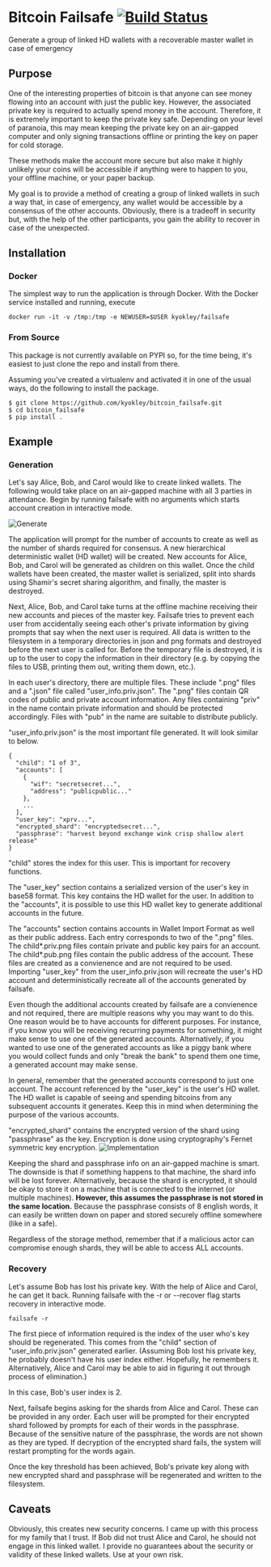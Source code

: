 # Bitcoin Failsafe [![Build Status](https://travis-ci.org/kyokley/bitcoin_failsafe.svg?branch=master)](https://travis-ci.org/kyokley/bitcoin_failsafe)
Generate a group of linked HD wallets with a recoverable master wallet in case of emergency

## Purpose
One of the interesting properties of bitcoin is that anyone can see money flowing into an account with just the public key. However, the associated private key is required to actually spend money in the account. Therefore, it is extremely important to keep the private key safe. Depending on your level of paranoia, this may mean keeping the private key on an air-gapped computer and only signing transactions offline or printing the key on paper for cold storage.

These methods make the account more secure but also make it highly unlikely your coins will be accessible if anything were to happen to you, your offline machine, or your paper backup.

My goal is to provide a method of creating a group of linked wallets in such a way that, in case of emergency, any wallet would be accessible by a consensus of the other accounts. Obviously, there is a tradeoff in security but, with the help of the other participants, you gain the ability to recover in case of the unexpected.

## Installation
### Docker
The simplest way to run the application is through Docker. With the Docker service installed and running, execute
```
docker run -it -v /tmp:/tmp -e NEWUSER=$USER kyokley/failsafe
```

### From Source
This package is not currently available on PYPI so, for the time being, it's easiest to just clone the repo and install from there.

Assuming you've created a virtualenv and activated it in one of the usual ways, do the following to install the package.

```
$ git clone https://github.com/kyokley/bitcoin_failsafe.git
$ cd bitcoin_failsafe
$ pip install .
```

## Example
### Generation
Let's say Alice, Bob, and Carol would like to create linked wallets. The following would take place on an air-gapped machine with all 3 parties in attendance. Begin by running failsafe with no arguments which starts account creation in interactive mode.

![Generate](/../screenshots/screenshots/generate.gif?raw=true)

The application will prompt for the number of accounts to create as well as the number of shards required for consensus. A new hierarchical deterministic wallet (HD wallet) will be created. New accounts for Alice, Bob, and Carol will be generated as children on this wallet. Once the child wallets have been created, the master wallet is serialized, split into shards using Shamir's secret sharing algorithm, and finally, the master is destroyed.

Next, Alice, Bob, and Carol take turns at the offline machine receiving their new accounts and pieces of the master key. Failsafe tries to prevent each user from accidentally seeing each other's private information by giving prompts that say when the next user is required. All data is written to the filesystem in a temporary directories in json and png formats and destroyed before the next user is called for. Before the temporary file is destroyed, it is up to the user to copy the information in their directory (e.g. by copying the files to USB, printing them out, writing them down, etc.).

In each user's directory, there are multiple files. These include ".png" files and a ".json" file called "user_info.priv.json". The ".png" files contain QR codes of public and private account information. Any files containing "priv" in the name contain private information and should be protected accordingly. Files with "pub" in the name are suitable to distribute publicly.

"user_info.priv.json" is the most important file generated. It will look similar to below.
```
{
  "child": "1 of 3",
  "accounts": [
    {
      "wif": "secretsecret...",
      "address": "publicpublic..."
    },
    ...
  ],
  "user_key": "xprv...",
  "encrypted_shard": "encryptedsecret...",
  "passphrase": "harvest beyond exchange wink crisp shallow alert release"
}
```

"child" stores the index for this user. This is important for recovery functions.

The "user_key" section contains a serialized version of the user's key in base58 format. This key contains the HD wallet for the user. In addition to the "accounts", it is possible to use this HD wallet key to generate additional accounts in the future.

The "accounts" section contains accounts in Wallet Import Format as well as their public address. Each entry corresponds to two of the ".png" files. The child*.priv.png files contain private and public key pairs for an account. The child*.pub.png files contain the public address of the account. These files are created as a convienence and are not required to be used. Importing "user_key" from the user_info.priv.json will recreate the user's HD account and deterministically recreate all of the accounts generated by failsafe.

Even though the additional accounts created by failsafe are a convienence and not required, there are multiple reasons why you may want to do this. One reason would be to have accounts for different purposes. For instance, if you know you will be receiving recurring payments for something, it might make sense to use one of the generated accounts. Alternatively, if you wanted to use one of the generated accounts as like a piggy bank where you would collect funds and only "break the bank" to spend them one time, a generated account may make sense.

In general, remember that the generated accounts correspond to just one account. The account referenced by the "user_key" is the user's HD wallet. The HD wallet is capable of seeing and spending bitcoins from any subsequent accounts it generates. Keep this in mind when determining the purpose of the various accounts.

"encrypted_shard" contains the encrypted version of the shard using "passphrase" as the key. Encryption is done using cryptography's Fernet symmetric key encryption. ![Implementation](https://cryptography.io/en/latest/fernet/#implementation)

Keeping the shard and passphrase info on an air-gapped machine is smart. The downside is that if something happens to that machine, the shard info will be lost forever. Alternatively, because the shard is encrypted, it should be okay to store it on a machine that is connected to the internet (or multiple machines). **However, this assumes the passphrase is not stored in the same location.** Because the passphrase consists of 8 english words, it can easily be written down on paper and stored securely offline somewhere (like in a safe).

Regardless of the storage method, remember that if a malicious actor can compromise enough shards, they will be able to access ALL accounts.

### Recovery
Let's assume Bob has lost his private key. With the help of Alice and Carol, he can get it back. Running failsafe with the -r or --recover flag starts recovery in interactive mode.

```
failsafe -r
```

The first piece of information required is the index of the user who's key should be regenerated. This comes from the "child" section of "user_info.priv.json" generated earlier. (Assuming Bob lost his private key, he probably doesn't have his user index either. Hopefully, he remembers it. Alternatively, Alice and Carol may be able to aid in figuring it out through process of elimination.)

In this case, Bob's user index is 2.

Next, failsafe begins asking for the shards from Alice and Carol. These can be provided in any order. Each user will be prompted for their encrypted shard followed by prompts for each of their words in the passphrase. Because of the sensitive nature of the passphrase, the words are not shown as they are typed. If decryption of the encrypted shard fails, the system will restart prompting for the words again.

Once the key threshold has been achieved, Bob's private key along with new encrypted shard and passphrase will be regenerated and written to the filesystem.

## Caveats
Obviously, this creates new security concerns. I came up with this process for my family that I trust. If Bob did not trust Alice and Carol, he should not engage in this linked wallet. I provide no guarantees about the security or validity of these linked wallets. Use at your own risk.
